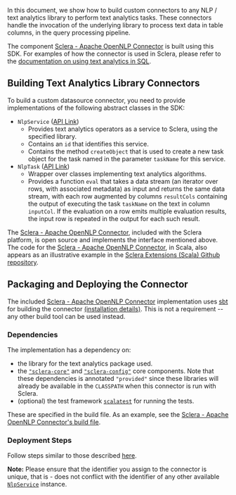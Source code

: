 In this document, we show how to build custom connectors to any NLP / text analytics library to perform text analytics tasks. These connectors handle the invocation of the underlying library to process text data in table columns, in the query processing pipeline.

The component [Sclera - Apache OpenNLP Connector](../setup/components.md#sclera-opennlp) is built using this SDK. For examples of how the connector is used in Sclera, please refer to the [documentation on using text analytics in SQL](../sclerasql/sqlexttext.md).

## Building Text Analytics Library Connectors

To build a custom datasource connector, you need to provide implementations of the following abstract classes in the SDK:

- <a class="anchor" name="nlpservice"></a> `NlpService` ([API Link](/api/sclera-core/com/scleradb/analytics/nlp/service/NlpService.html))
    - Provides text analytics operators as a service to Sclera, using the specified library.
    - Contains an `id` that identifies this service.
    - Contains the method `createObject` that is used to create a new task object for the task named in the parameter `taskName` for this service.
- <a class="anchor" name="nlptask"></a> `NlpTask` ([API Link](/api/sclera-core/com/scleradb/analytics/nlp/objects/NlpTask.html))
    - Wrapper over classes implementing text analytics algorithms.
    - Provides a function `eval` that takes a data stream (an iterator over rows, with associated metadata) as input and returns the same data stream, with each row augmented by columns `resultCols` containing the output of executing the task `taskName` on the text in column `inputCol`. If the evaluation on a row emits multiple evaluation results, the input row is repeated in the output for each such result.

The [Sclera - Apache OpenNLP Connector](../setup/components.md#sclera-opennlp), included with the Sclera platform, is open source and implements the interface mentioned above. The code for the [Sclera - Apache OpenNLP Connector](../setup/components.md#sclera-opennlp), in Scala, also appears as an illustrative example in the [Sclera Extensions (Scala) Github repository](https://github.com/scleradb/sclera-extensions-scala).
 
## Packaging and Deploying the Connector

The included [Sclera - Apache OpenNLP Connector](../setup/components.md#sclera-mysql) implementation uses [sbt](http://www.scala-sbt.org) for building the connector [(installation details)](http://www.scala-sbt.org/release/docs/Getting-Started/Setup.html#installing-sbt). This is not a requirement -- any other build tool can be used instead.

### Dependencies

The implementation has a dependency on:

- the library for the text analytics package used.
- the [`"sclera-core"`](../setup/components.md#sclera-core) and [`"sclera-config"`](../setup/components.md#sclera-config) core components. Note that these dependencies is annotated `"provided"` since these libraries will already be available in the `CLASSPATH` when this connector is run with Sclera.
- (optional) the test framework [`scalatest`](http://www.scalatest.org/) for running the tests.

These are specified in the build file. As an example, see the [Sclera - Apache OpenNLP Connector's build file](https://github.com/scleradb/sclera-plugin-opennlp/blob/master/build.sbt).

### Deployment Steps

Follow steps similar to those described [here](../sdk/sdkextdataaccess.md#deployment-steps).

**Note:** Please ensure that the identifier you assign to the connector is unique, that is - does not conflict with the identifier of any other available [`NlpService`](#nlpservice) instance.
